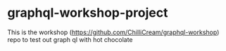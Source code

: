 # graphql-workshop-project
This is the workshop (https://github.com/ChilliCream/graphql-workshop) repo to test out graph ql with hot chocolate
